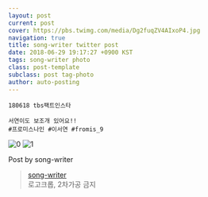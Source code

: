 ```yaml
---
layout: post
current: post
cover: https://pbs.twimg.com/media/Dg2fuqZV4AIxoP4.jpg
navigation: true
title: song-writer twitter post
date: 2018-06-29 19:17:27 +0900 KST
tags: song-writer photo
class: post-template
subclass: post tag-photo
author: auto-posting
---
```


```  
180618 tbs팩트인스타  
  
서연이도 보조개 있어요!!  
#프로미스나인 #이서연 #fromis_9  

```

![0](https://pbs.twimg.com/media/Dg2fuqcVMAA8WtD.jpg)
![1](https://pbs.twimg.com/media/Dg2fuqZV4AIxoP4.jpg)


Post by song-writer

> [song-writer](https://twitter.com/970929_love)  
  로고크롭, 2차가공 금지